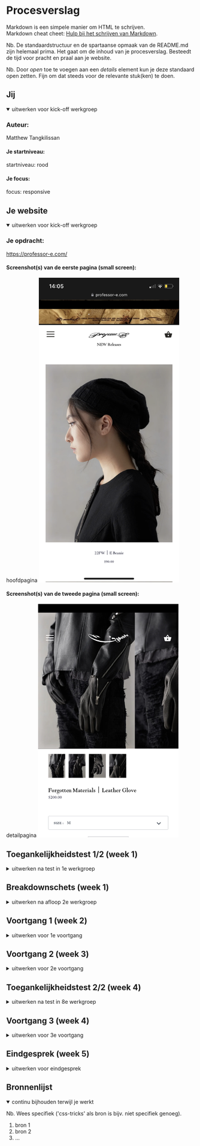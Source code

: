 # Procesverslag
Markdown is een simpele manier om HTML te schrijven.  
Markdown cheat cheet: [Hulp bij het schrijven van Markdown](https://github.com/adam-p/markdown-here/wiki/Markdown-Cheatsheet).

Nb. De standaardstructuur en de spartaanse opmaak van de README.md zijn helemaal prima. Het gaat om de inhoud van je procesverslag. Besteedt de tijd voor pracht en praal aan je website.

Nb. Door *open* toe te voegen aan een *details* element kun je deze standaard open zetten. Fijn om dat steeds voor de relevante stuk(ken) te doen.





## Jij

<details open>
  <summary>uitwerken voor kick-off werkgroep</summary>

  ### Auteur:
  Matthew Tangkilissan 

  #### Je startniveau:
  startniveau: rood

  #### Je focus:
  focus: responsive
 
</details>





## Je website

<details open>
  <summary>uitwerken voor kick-off werkgroep</summary>

  ### Je opdracht:
  https://professor-e.com/

  #### Screenshot(s) van de eerste pagina (small screen): 
  hoofdpagina
  <img src="readme-images/smallscreen_hoofdpagina.png" width="375px" alt="mobiele versie van de homepagina">

  #### Screenshot(s) van de tweede pagina (small screen):
  detailpagina
  <img src="readme-images/smallscreen_detailpagina.jpg" width="375px" alt="mobiele versie van de detailpagina">
 
</details>



## Toegankelijkheidstest 1/2 (week 1)

<details>
  <summary>uitwerken na test in 1e werkgroep</summary>

  ### Bevindingen
  - Een screenreader is bijna niet te gebruiken op de echte website van professor E.
  - Tabben werkt heel primitief en laat ook key details eruit.
  - Vanwege de simplistische lay-out is de site wel te gebruiken met eventuele motorische beperkingen.
  - Site is nog steeds te gebruiken met visuele beperkingen behalve met blurred vision. Tekst in buttons zijn lastig te lezen.


  #### Screenreader
  Dropdown menu wordt niet uitgelezen
  Afbeeldingen zijn niet goed beschreven
  Er missen links bij het bestellen
  Prijs niet zichtbaar bij bestellen
  Voorpagina link tekst klopt niet 

 
  Pas de alt aan voor alle afbeeldingen. Is op dit moment nog te veel herhaling van de titel in de screenreader.
  Geef buttons een beschrijving van functie i.p.v "button 1, button 2, button 3" etc.
  Logo aanpassen zodat het niet alleen maar wordt voorgelezen als link.



  #### Muis en Toetsenbord 
  met tabben heb je drie links op categorie scherm: 
    -Afbeelding
    -Naam
    -Prijs
  Met tabben in winkelwagen prijs niet zichtbaar

  
  Tabben werkt over het algemeen naar behoren. Alleen is het nu niet te zien waar de focus zich bevind als de caroussel buttons worden geselecteerd. Ook gaat tabt hij de colom verticaal i.p.v de rij met opties horizontaal af te gaan. Pas grid aan zodat er van links naar rechts gelezen wordt. Vergroot border van focus state en geef een scherpere kleur als je door de caroussel tabt.

  #### Motoriek (shocks, elastiekjes)
  
  De website was te navigeren met het shock apparaat. Het scrollen en klikken verloopt redelijk normaal. Hetzelfde geldt bij het gebruik van de elastiekjes. Als je wilt bestellen ontstaan er problemen. Een formulier selecteren en typen verloopt heel lastig.

  Al het scroll en klikwerk gaat prima. Detail werk als iets moeten typen verloopt nog moeizaam maar dit is een hardware probleem en ligt niet aan de site.


  #### Visueel (brillen, contrast, kleurenblind, dark/light). 
  Met de brillen was de site nog steeds goed leesbaar. De enige kleuren die gebruikt worden door de site zijn zwart en wit. Alleen als je het scherm op blurred zet wordt het lastig. Tekst is dan soms niet te onderscheiden van de achtergrond.

  Dit is makkelijk aan te passen door de kleur van de tekst te veranderen.

</details>



## Breakdownschets (week 1)

<details>
  <summary>uitwerken na afloop 2e werkgroep</summary>

  ### de hele pagina: 
  <img src="readme-images/breakdownschets1.png" width="375px" alt="breakdown van de hele pagina">

  ### dynamisch deel (bijv menu): 
  <img src="readme-images/breakdownschets2.png" width="375px" alt="breakdown van een dynamisch deel">

 

</details>





## Voortgang 1 (week 2)

<details>
  <summary>uitwerken voor 1e voortgang</summary>

  ### Stand van zaken
  Wat goed ging:
  -Het opstellen van de HTML
  -Het verbinden met de CSS
  -Het verbinden met de JS

  Wat ging lastig:
  -Al het andere
  -Images importeren in HD
  -Files de juiste naam geven zodat ze daadwerkelijk op je website verschijnen


  ### Agenda voor meeting
  samen met je groepje opstellen

  | Ryan      | Charity         | Quinty  | Matthew       
  | ---            | ---                | ---          
  | dit bespreken  | en dit             | -Moet je ook alle animaties overnemen?         
  | en dat ook nog | dit als er tijd is | -Wordt jouw site naast de echte site gezet en vergeleken
  | ...            | ...                |           


  ### Verslag van meeting
  hier na afloop snel de uitkomsten van de meeting vastleggen

  - Je site hoeft geen complete kopie te zijn van de echte website.
  - Vermijd divs en classes zoveel mogelijk.
  

</details>





## Voortgang 2 (week 3)

<details>
  <summary>uitwerken voor 2e voortgang</summary>

  ### Stand van zaken
  Dit ging goed:
  -Alle elementen staan nu op volgorde op de website en keurig in de HTML
  -De basis lay-out is gelegde met CSS

  ### Dit ging lastig:
  -Hamburger menu begreep ik niet en wou niet meewerken.
  -Grid weigerde te luisteren.
  



  ### Agenda voor meeting
  samen met je groepje opstellen

  | Ryan     | Quinty         | Charity   | Matthew       
  | ---            | ---                | ---          
  | dit bespreken  | en dit             |  Hoe kan ik individuele elementen selecteren in css zonder classes? 
  | en dat ook nog | dit als er tijd is |  Wat doe ik verkeerd bij mijn hamburger menu?
  | ...            | ...                |  


  ### Verslag van meeting
  hier na afloop snel de uitkomsten van de meeting vastleggen

  - Breng je hamburgermenu button buiten de nav.
  - Gebruik direct-child selectors and attribute selectors
  


</details>





## Toegankelijkheidstest 2/2 (week 4)

<details>
  <summary>uitwerken na test in 8e werkgroep</summary>

  ### Bevindingen
  Lijst met je bevindingen die in de test naar voren kwamen (geef ook aan wat er verbeterd is):

  #### Screenreader
  Hier korte omschrijving (met indien nodig afbeeldingen)

  Hier een omschrijving van hoe het opgelost kan worden (met indien nodig afbeeldingen)


  #### Muis en Toetsenbord 
  Hier korte omschrijving (met indien nodig afbeeldingen)

  Hier een omschrijving van hoe het opgelost kan worden (met indien nodig afbeeldingen)


  #### Motoriek (shocks, elastiekjes)
  Hier korte omschrijving (met indien nodig afbeeldingen)

  Hier een omschrijving van hoe het opgelost kan worden (met indien nodig afbeeldingen)


  #### Visueel (brillen, contrast, kleurenblind, dark/light). 
  Hier korte omschrijving (met indien nodig afbeeldingen)

  Hier een omschrijving van hoe het opgelost kan worden (met indien nodig afbeeldingen)

</details>





## Voortgang 3 (week 4)

<details>
  <summary>uitwerken voor 3e voortgang</summary>

  Ik was ziek deze week en dus ook niet aanwezig

  ### Stand van zaken
  hier dit ging goed & dit was lastig (neem ook screenshots op van delen van je website en code)


  ### Agenda voor meeting
  samen met je groepje opstellen

  | student 1      | student 2          | student 3    | student 4        |
  | ---            | ---                | ---          | ---              |
  | dit bespreken  | en dit             | en ik dit    | en dan ik dat    |
  | en dat ook nog | dit als er tijd is | nog een punt | dit wil ik zeker |
  | ...            | ...                | ...          | ...              |


  ### Verslag van meeting
  hier na afloop snel de uitkomsten van de meeting vastleggen

  - punt 1
  - punt 2
  - nog een punt
  - ...

</details>





## Eindgesprek (week 5)

<details>
  <summary>uitwerken voor eindgesprek</summary>

  ### Je uitkomst - karakteristiek screenshots:
  <img src="readme-images/karakter.png" width="375px" alt="uitomst opdracht 1">


  ### Dit ging goed/Heb ik geleerd: 
  Korte omschrijving met plaatjes

  <img src="./readme-images/repsonsive.png" width="375px" alt="top">


  ### Dit was lastig/Is niet gelukt:
  Korte omschrijving met plaatjes

  <img src="./readme-images/jammer.png" width="375px" alt="bummer">
</details>





## Bronnenlijst

<details open>
  <summary>continu bijhouden terwijl je werkt</summary>

  Nb. Wees specifiek ('css-tricks' als bron is bijv. niet specifiek genoeg).

  1. bron 1
  2. bron 2
  3. ...

</details>